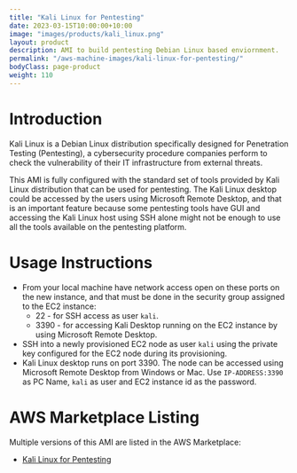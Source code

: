 ```yaml
---
title: "Kali Linux for Pentesting"
date: 2023-03-15T10:00:00+10:00
image: "images/products/kali_linux.png"
layout: product
description: AMI to build pentesting Debian Linux based enviornment.
permalink: "/aws-machine-images/kali-linux-for-pentesting/"
bodyClass: page-product
weight: 110
---
```


# Introduction

Kali Linux is a Debian Linux distribution specifically designed for Penetration Testing (Pentesting), a cybersecurity procedure companies perform to check the vulnerability of their IT infrastructure from external threats. 

This AMI is fully configured with the standard set of tools provided by Kali Linux distribution that can be used for pentesting. The Kali Linux desktop could be accessed by the users using Microsoft Remote Desktop, and that is an important feature because some pentesting tools have GUI and accessing the Kali Linux host using SSH alone might not be enough to use all the tools available on the pentesting platform.

# Usage Instructions

* From your local machine have network access open on these ports on the new instance, and that must be done in the security group assigned to the EC2 instance:
   * 22 - for SSH access as user `kali`.
   * 3390 - for accessing Kali Desktop running on the EC2 instance by using Microsoft Remote Desktop.
*  SSH into a newly provisioned EC2 node as user `kali` using the private key configured for the EC2 node during its provisioning.
*  Kali Linux desktop runs on port 3390. The node can be accessed using Microsoft Remote Desktop from Windows or Mac. Use `IP-ADDRESS:3390` as PC Name,  `kali` as user and EC2 instance id as the password.

# AWS Marketplace Listing

Multiple versions of this AMI are listed in the AWS Marketplace:

*   [Kali Linux for Pentesting](https://aws.amazon.com/marketplace/pp/prodview-bb4l6z4sgv7oi)

